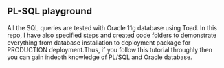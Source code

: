 ## PL-SQL playground 
All the SQL queries are tested with Oracle 11g database using Toad.  In this repo, I have also specified steps and created code folders to demonstrate everything from database installation to deployment package for PRODUCTION deployment.Thus, if you follow this tutorial throughly then you can gain indepth knowledge of PL/SQL and Oracle database. 
